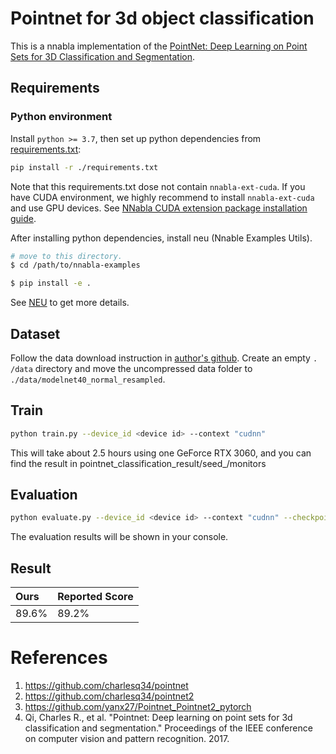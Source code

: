 # Pointnet for 3d object classification

This is a nnabla implementation of the [PointNet: Deep Learning on Point Sets for 3D Classification and Segmentation](https://arxiv.org/abs/1612.00593).

## Requirements

### Python environment

Install `python >= 3.7`, then set up python dependencies from [requirements.txt](./requirements.txt):

```bash
pip install -r ./requirements.txt
```

Note that this requirements.txt dose not contain `nnabla-ext-cuda`.
If you have CUDA environment, we highly recommend to install `nnabla-ext-cuda` and use GPU devices.
See [NNabla CUDA extension package installation guide](https://nnabla.readthedocs.io/en/latest/python/pip_installation_cuda.html).

After installing python dependencies, install neu (Nnable Examples Utils).

```bash
# move to this directory.
$ cd /path/to/nnabla-examples

$ pip install -e .
```

See [NEU](https://github.com/nnabla/nnabla-examples/tree/master/utils) to get more details.

## Dataset

Follow the data download instruction in [author's github](https://github.com/charlesq34/pointnet2#shape-classification).
Create an empty `. /data` directory and move the uncompressed data folder to `./data/modelnet40_normal_resampled`.

## Train

```bash
python train.py --device_id <device id> --context "cudnn"
```

This will take about 2.5 hours using one GeForce RTX 3060, and you can find the result in pointnet_classification_result/seed_<your seed>/monitors

## Evaluation

```bash
python evaluate.py --device_id <device id> --context "cudnn" --checkpoint_json_path <your checkpoint json path>
```

The evaluation results will be shown in your console.

## Result

| Ours | Reported Score |
|:---|:---|
| 89.6% | 89.2% |

# References

1. https://github.com/charlesq34/pointnet
2. https://github.com/charlesq34/pointnet2
3. https://github.com/yanx27/Pointnet_Pointnet2_pytorch
4. Qi, Charles R., et al. "Pointnet: Deep learning on point sets for 3d classification and segmentation." Proceedings of the IEEE conference on computer vision and pattern recognition. 2017.

